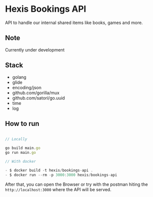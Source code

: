 # Hexis Bookings API
API to handle our internal shared items like books, games and more.

## Note
Currently under development

## Stack
- golang
- glide 
- encoding/json
- github.com/gorilla/mux
- github.com/satori/go.uuid
- time
- log

## How to run
```javascript

// Locally

go build main.go
go run main.go

// With docker

- $ docker build -t hexis/bookings-api .
- $ docker run --rm -p 3000:3000 hexis/bookings-api
```

After that, you can open the Browser or try with the postman hiting the `http://localhost:3000` where the API will be served.